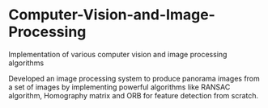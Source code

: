 # Computer-Vision-and-Image-Processing
Implementation of various computer vision and image processing algorithms

Developed an image processing system to produce panorama images from a set of images by implementing powerful algorithms like 
RANSAC algorithm, Homography matrix and ORB for feature detection from scratch.
